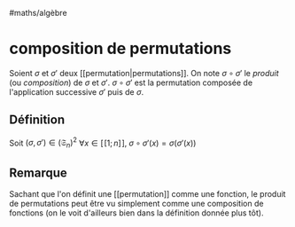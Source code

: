 #maths/algèbre 
# composition de permutations
Soient $\sigma$ et $\sigma'$ deux [[permutation|permutations]].
On note $\sigma\circ\sigma'$ le _produit_ (ou _composition_) de $\sigma$ et $\sigma'$.
$\sigma\circ\sigma'$ est la permutation composée de l'application successive $\sigma'$ puis de $\sigma$.

## Définition
Soit $(\sigma,\sigma')\in(\mathfrak S_n)^2$
$\forall x\in[\![1;n]\!],\; \sigma\circ\sigma'(x) = \sigma(\sigma'(x))$

## Remarque
Sachant que l'on définit une [[permutation]] comme une fonction, le produit de permutations peut être vu simplement comme une composition de fonctions (on le voit d'ailleurs bien dans la définition donnée plus tôt).

